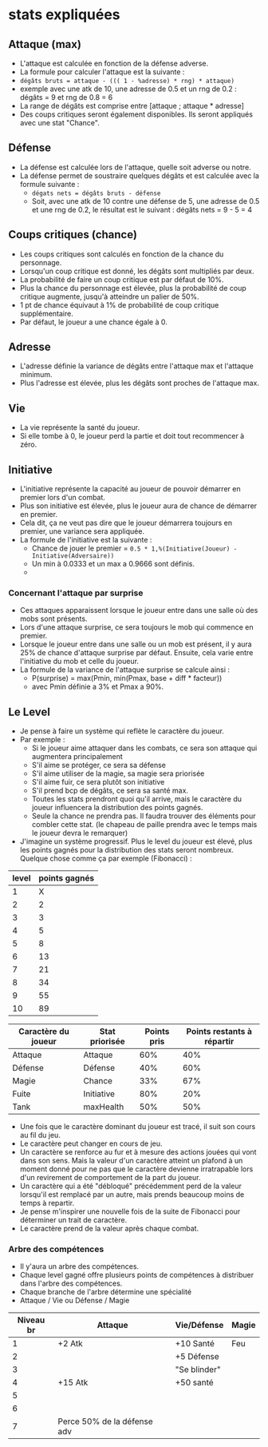 # stats expliquées

## Attaque (max)

- L'attaque est calculée en fonction de la défense adverse.
- La formule pour calculer l'attaque est la suivante :
- `dégâts bruts = attaque - ((( 1 - %adresse) * rng) * attaque)`
- exemple avec une atk de 10, une adresse de 0.5 et un rng de 0.2 : dégâts = 9 et rng de 0.8 = 6
- La range de dégâts est comprise entre [attaque ; attaque * adresse]
- Des coups critiques seront également disponibles. Ils seront appliqués avec une stat "Chance".

## Défense

- La défense est calculée lors de l'attaque, quelle soit adverse ou notre.
- La défense permet de soustraire quelques dégâts et est calculée avec la formule suivante :
  - `dégats nets = dégâts bruts - défense`
  - Soit, avec une atk de 10 contre une défense de 5, une adresse de 0.5 et une rng de 0.2, le résultat est le suivant : dégâts nets = 9 - 5 = 4

## Coups critiques (chance)

- Les coups critiques sont calculés en fonction de la chance du personnage.
- Lorsqu'un coup critique est donné, les dégâts sont multipliés par deux.
- La probabilité de faire un coup critique est par défaut de 10%.
- Plus la chance du personnage est élevée, plus la probabilité de coup critique augmente, jusqu'à atteindre un palier de 50%.
- 1 pt de chance équivaut à 1% de probabilité de coup critique supplémentaire.
- Par défaut, le joueur a une chance égale à 0.

## Adresse

- L'adresse définie la variance de dégâts entre l'attaque max et l'attaque minimum.
- Plus l'adresse est élevée, plus les dégâts sont proches de l'attaque max.

## Vie

- La vie représente la santé du joueur.
- Si elle tombe à 0, le joueur perd la partie et doit tout recommencer à zéro.

## Initiative

- L'initiative représente la capacité au joueur de pouvoir démarrer en premier lors d'un combat.
- Plus son initiative est élevée, plus le joueur aura de chance de démarrer en premier.
- Cela dit, ça ne veut pas dire que le joueur démarrera toujours en premier, une variance sera appliquée.
- La formule de l'initiative est la suivante :
  - Chance de jouer le premier = `0.5 * 1,%(Initiative(Joueur) - Initiative(Adversaire))`
  - Un min à 0.0333 et un max a 0.9666 sont définis.
  -

### Concernant l'attaque par surprise

- Ces attaques apparaissent lorsque le joueur entre dans une salle où des mobs sont présents.
- Lors d'une attaque surprise, ce sera toujours le mob qui commence en premier.
- Lorsque le joueur entre dans une salle ou un mob est présent, il y aura 25% de chance d'attaque surprise par défaut. Ensuite, cela varie entre l'initiative du mob et celle du joueur.
- La formule de la variance de l'attaque surprise se calcule ainsi :
  - P(surprise) = max(Pmin, min(Pmax, base + diff \* facteur))
  - avec Pmin définie a 3% et Pmax a 90%.

## Le Level

- Je pense à faire un système qui reflète le caractère du joueur.
- Par exemple :
  - Si le joueur aime attaquer dans les combats, ce sera son attaque qui augmentera principalement
  - S'il aime se protéger, ce sera sa défense
  - S'il aime utiliser de la magie, sa magie sera priorisée
  - S'il aime fuir, ce sera plutôt son initiative
  - S'il prend bcp de dégâts, ce sera sa santé max.
  - Toutes les stats prendront quoi qu'il arrive, mais le caractère du joueur influencera la distribution des points gagnés.
  - Seule la chance ne prendra pas. Il faudra trouver des éléments pour combler cette stat. (le chapeau de paille prendra avec le temps mais le joueur devra le remarquer)
- J'imagine un système progressif. Plus le level du joueur est élevé, plus les points gagnés pour la distribution des stats seront nombreux. Quelque chose comme ça par exemple (Fibonacci) :

| level | points gagnés |
| ----- | ------------- |
| 1     | X             |
| 2     | 2             |
| 3     | 3             |
| 4     | 5             |
| 5     | 8             |
| 6     | 13            |
| 7     | 21            |
| 8     | 34            |
| 9     | 55            |
| 10    | 89            |

| Caractère du joueur | Stat priorisée | Points pris | Points restants à répartir|
| ------------------- | -------------- | ----------- | ------------------------- |
| Attaque             | Attaque        | 60%         | 40%                       |
| Défense             | Défense        | 40%         | 60%                       |
| Magie               | Chance         | 33%         | 67%                       |
| Fuite               | Initiative     | 80%         | 20%                       |
| Tank                | maxHealth      | 50%         | 50%                       |

- Une fois que le caractère dominant du joueur est tracé, il suit son cours au fil du jeu.
- Le caractère peut changer en cours de jeu.
- Un caractère se renforce au fur et à mesure des actions jouées qui vont dans son sens. Mais la valeur d'un caractère atteint un plafond à un moment donné pour ne pas que le caractère devienne irratrapable lors d'un revirement de comportement de la part du joueur.
- Un caractère qui a été "débloqué" précédemment perd de la valeur lorsqu'il est remplacé par un autre, mais prends beaucoup moins de temps à repartir.
- Je pense m'inspirer une nouvelle fois de la suite de Fibonacci pour déterminer un trait de caractère.
- Le caractère prend de la valeur après chaque combat.

### Arbre des compétences
- Il y'aura un arbre des compétences.
- Chaque level gagné offre plusieurs points de compétences à distribuer dans l'arbre des compétences.
- Chaque branche de l'arbre détermine une spécialité
- Attaque / Vie ou Défense / Magie
  
| Niveau br | Attaque | Vie/Défense | Magie |
| --------- | ------- | ----------- | ----- |
| 1         | +2 Atk  | +10 Santé   | Feu   |
| 2         |         | +5 Défense  |       |
| 3         |         | "Se blinder"|       |
| 4         | +15 Atk | +50 santé   |       |
| 5         |         |             |       |
| 6         |         |             |       |
| 7         | Perce 50% de la défense adv |             |       |
